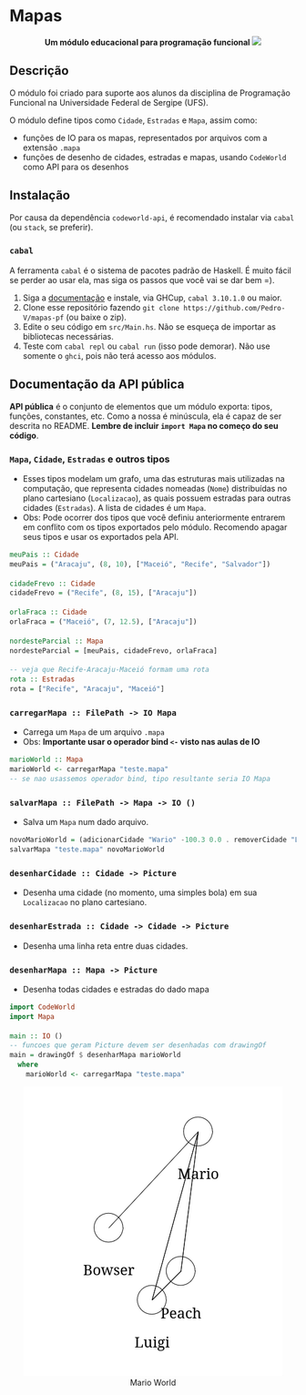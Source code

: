 # Mapas

<p align="center">
    <b>Um módulo educacional para programação funcional</b>
    <a href="https://en.wikipedia.org/wiki/Seven_Bridges_of_K%C3%B6nigsberg">
        <img src="https://lh6.googleusercontent.com/-ALu5A2WI7SI/TsZRjZXiVLI/AAAAAAAADSI/ue4GLJqFVkA/s1600/Koenig.jpg">
    </a>
</p>


## Descrição

O módulo foi criado para suporte aos alunos da disciplina de Programação
Funcional na Universidade Federal de Sergipe (UFS).

O módulo define tipos como `Cidade`, `Estradas` e `Mapa`, assim como:

- funções de IO para os mapas, representados por arquivos com a extensão `.mapa`
- funções de desenho de cidades, estradas e mapas, usando `CodeWorld` como API
  para os desenhos

## Instalação

Por causa da dependência `codeworld-api`, é recomendado instalar via `cabal` (ou
`stack`, se preferir).

### `cabal`

A ferramenta `cabal` é o sistema de pacotes padrão de Haskell. É muito fácil se
perder ao usar ela, mas siga os passos que você vai se dar bem =).

1. Siga a [documentação](https://cabal.readthedocs.io/en/stable/) e
   instale, via GHCup, `cabal 3.10.1.0` ou maior.
2. Clone esse repositório fazendo `git clone
   https://github.com/Pedro-V/mapas-pf` (ou baixe o zip).
3. Edite o seu código em `src/Main.hs`. Não se esqueça de importar as
   bibliotecas necessárias.
4. Teste com `cabal repl` ou `cabal run` (isso pode demorar). Não use somente o `ghci`,
   pois não terá acesso aos módulos.

## Documentação da API pública

**API pública** é o conjunto de elementos que um módulo exporta: tipos,
funções, constantes, etc. Como a nossa é minúscula, ela é capaz de ser descrita no
README. **Lembre de incluir `import Mapa` no começo do seu código**.

### `Mapa`, `Cidade`, `Estradas` e outros tipos

- Esses tipos modelam um grafo, uma das estruturas mais
  utilizadas na computação, que representa cidades nomeadas (`Nome`) distribuídas no plano cartesiano
  (`Localizacao`), as quais possuem estradas para outras cidades (`Estradas`). A
  lista de cidades é um `Mapa`.
- Obs: Pode ocorrer dos tipos que você definiu anteriormente entrarem em
  conflito com os tipos exportados pelo módulo. Recomendo apagar seus tipos e
  usar os exportados pela API.
```hs
meuPais :: Cidade
meuPais = ("Aracaju", (8, 10), ["Maceió", "Recife", "Salvador"])

cidadeFrevo :: Cidade
cidadeFrevo = ("Recife", (8, 15), ["Aracaju"])

orlaFraca :: Cidade
orlaFraca = ("Maceió", (7, 12.5), ["Aracaju"])

nordesteParcial :: Mapa
nordesteParcial = [meuPais, cidadeFrevo, orlaFraca]

-- veja que Recife-Aracaju-Maceió formam uma rota
rota :: Estradas
rota = ["Recife", "Aracaju", "Maceió"]
```

### `carregarMapa :: FilePath -> IO Mapa`

- Carrega um `Mapa` de um arquivo `.mapa`
- Obs: **Importante usar o operador bind `<-` visto nas aulas de IO**
```hs
marioWorld :: Mapa
marioWorld <- carregarMapa "teste.mapa"
-- se nao usassemos operador bind, tipo resultante seria IO Mapa
```

### `salvarMapa :: FilePath -> Mapa -> IO ()`

- Salva um `Mapa` num dado arquivo.
```hs
novoMarioWorld = (adicionarCidade "Wario" -100.3 0.0 . removerCidade "Luigi") marioWorld
salvarMapa "teste.mapa" novoMarioWorld
```

### `desenharCidade :: Cidade -> Picture`

- Desenha uma cidade (no momento, uma simples bola) em sua `Localizacao` no plano
  cartesiano.

### `desenharEstrada :: Cidade -> Cidade -> Picture`

- Desenha uma linha reta entre duas cidades.

### `desenharMapa :: Mapa -> Picture`

- Desenha todas cidades e estradas do dado mapa

```hs
import CodeWorld
import Mapa

main :: IO ()
-- funcoes que geram Picture devem ser desenhadas com drawingOf
main = drawingOf $ desenharMapa marioWorld
  where
    marioWorld <- carregarMapa "teste.mapa"
```

<p align="center">
    <img src="./teste.png"> <br/>
    Mario World
</p>
